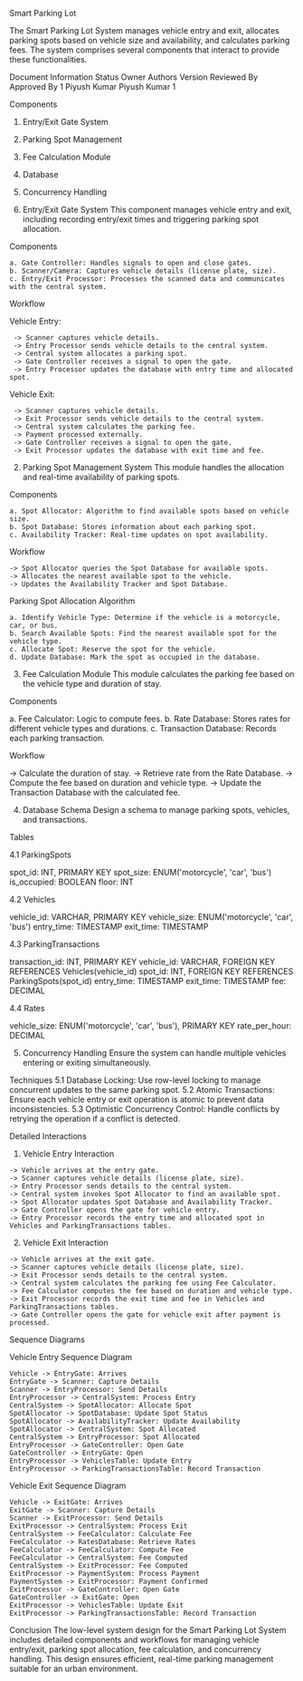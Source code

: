 Smart Parking Lot 

The Smart Parking Lot System manages vehicle entry and exit, allocates parking spots based on vehicle size and availability, and calculates parking fees. The system comprises several components that interact to provide these functionalities.

Document Information
Status	    Owner	        Authors	     Version   Reviewed By	  Approved By
  1	    Piyush Kumar	  Piyush Kumar	   1	


Components

  1. Entry/Exit Gate System
  2. Parking Spot Management
  3. Fee Calculation Module
  4. Database
  5. Concurrency Handling    


1. Entry/Exit Gate System
This component manages vehicle entry and exit, including recording entry/exit times and triggering parking spot allocation.

  Components

    a. Gate Controller: Handles signals to open and close gates.
    b. Scanner/Camera: Captures vehicle details (license plate, size).
    c. Entry/Exit Processor: Processes the scanned data and communicates with the central system.

  Workflow

   Vehicle Entry:

     -> Scanner captures vehicle details.
     -> Entry Processor sends vehicle details to the central system.
     -> Central system allocates a parking spot.
     -> Gate Controller receives a signal to open the gate.
     -> Entry Processor updates the database with entry time and allocated spot.

   Vehicle Exit:

     -> Scanner captures vehicle details.
     -> Exit Processor sends vehicle details to the central system.
     -> Central system calculates the parking fee.
     -> Payment processed externally.
     -> Gate Controller receives a signal to open the gate.
     -> Exit Processor updates the database with exit time and fee.

2. Parking Spot Management System
This module handles the allocation and real-time availability of parking spots.

  Components

    a. Spot Allocator: Algorithm to find available spots based on vehicle size.
    b. Spot Database: Stores information about each parking spot.
    c. Availability Tracker: Real-time updates on spot availability.

  Workflow

    -> Spot Allocator queries the Spot Database for available spots.
    -> Allocates the nearest available spot to the vehicle.
    -> Updates the Availability Tracker and Spot Database.

  Parking Spot Allocation Algorithm

    a. Identify Vehicle Type: Determine if the vehicle is a motorcycle, car, or bus.
    b. Search Available Spots: Find the nearest available spot for the vehicle type.
    c. Allocate Spot: Reserve the spot for the vehicle.
    d. Update Database: Mark the spot as occupied in the database.

3. Fee Calculation Module
This module calculates the parking fee based on the vehicle type and duration of stay.

Components

a. Fee Calculator: Logic to compute fees.
b. Rate Database: Stores rates for different vehicle types and durations.
c. Transaction Database: Records each parking transaction.

Workflow

-> Calculate the duration of stay.
-> Retrieve rate from the Rate Database.
-> Compute the fee based on duration and vehicle type.
-> Update the Transaction Database with the calculated fee.

4. Database Schema
Design a schema to manage parking spots, vehicles, and transactions.

Tables

4.1 ParkingSpots 

spot_id: INT, PRIMARY KEY
spot_size: ENUM('motorcycle', 'car', 'bus')
is_occupied: BOOLEAN
floor: INT

4.2 Vehicles

vehicle_id: VARCHAR, PRIMARY KEY
vehicle_size: ENUM('motorcycle', 'car', 'bus')
entry_time: TIMESTAMP
exit_time: TIMESTAMP

4.3 ParkingTransactions

transaction_id: INT, PRIMARY KEY
vehicle_id: VARCHAR, FOREIGN KEY REFERENCES Vehicles(vehicle_id)
spot_id: INT, FOREIGN KEY REFERENCES ParkingSpots(spot_id)
entry_time: TIMESTAMP
exit_time: TIMESTAMP
fee: DECIMAL

4.4 Rates

vehicle_size: ENUM('motorcycle', 'car', 'bus'), PRIMARY KEY
rate_per_hour: DECIMAL

5. Concurrency Handling
Ensure the system can handle multiple vehicles entering or exiting simultaneously.
 
  Techniques
    5.1 Database Locking: Use row-level locking to manage concurrent updates to the same parking spot.
    5.2 Atomic Transactions: Ensure each vehicle entry or exit operation is atomic to prevent data inconsistencies.
    5.3 Optimistic Concurrency Control: Handle conflicts by retrying the operation if a conflict is detected.


Detailed Interactions

  1. Vehicle Entry Interaction

    -> Vehicle arrives at the entry gate.
    -> Scanner captures vehicle details (license plate, size).
    -> Entry Processor sends details to the central system.
    -> Central system invokes Spot Allocator to find an available spot.
    -> Spot Allocator updates Spot Database and Availability Tracker.
    -> Gate Controller opens the gate for vehicle entry.
    -> Entry Processor records the entry time and allocated spot in Vehicles and ParkingTransactions tables.

  2. Vehicle Exit Interaction

    -> Vehicle arrives at the exit gate.
    -> Scanner captures vehicle details (license plate, size).
    -> Exit Processor sends details to the central system.
    -> Central system calculates the parking fee using Fee Calculator.
    -> Fee Calculator computes the fee based on duration and vehicle type.
    -> Exit Processor records the exit time and fee in Vehicles and ParkingTransactions tables.
    -> Gate Controller opens the gate for vehicle exit after payment is processed.

Sequence Diagrams

  Vehicle Entry Sequence Diagram

    Vehicle -> EntryGate: Arrives
    EntryGate -> Scanner: Capture Details
    Scanner -> EntryProcessor: Send Details
    EntryProcessor -> CentralSystem: Process Entry
    CentralSystem -> SpotAllocator: Allocate Spot
    SpotAllocator -> SpotDatabase: Update Spot Status
    SpotAllocator -> AvailabilityTracker: Update Availability
    SpotAllocator -> CentralSystem: Spot Allocated
    CentralSystem -> EntryProcessor: Spot Allocated
    EntryProcessor -> GateController: Open Gate
    GateController -> EntryGate: Open
    EntryProcessor -> VehiclesTable: Update Entry
    EntryProcessor -> ParkingTransactionsTable: Record Transaction

  Vehicle Exit Sequence Diagram

    Vehicle -> ExitGate: Arrives
    ExitGate -> Scanner: Capture Details
    Scanner -> ExitProcessor: Send Details
    ExitProcessor -> CentralSystem: Process Exit
    CentralSystem -> FeeCalculator: Calculate Fee
    FeeCalculator -> RatesDatabase: Retrieve Rates
    FeeCalculator -> FeeCalculator: Compute Fee
    FeeCalculator -> CentralSystem: Fee Computed
    CentralSystem -> ExitProcessor: Fee Computed
    ExitProcessor -> PaymentSystem: Process Payment
    PaymentSystem -> ExitProcessor: Payment Confirmed
    ExitProcessor -> GateController: Open Gate
    GateController -> ExitGate: Open
    ExitProcessor -> VehiclesTable: Update Exit
    ExitProcessor -> ParkingTransactionsTable: Record Transaction

Conclusion
The low-level system design for the Smart Parking Lot System includes detailed components and workflows for managing vehicle entry/exit, parking spot allocation, fee calculation, and concurrency handling. This design ensures efficient, real-time parking management suitable for an urban environment.

